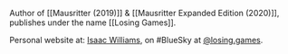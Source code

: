 Author of [[Mausritter (2019)]] & [[Mausritter Expanded Edition (2020)]], publishes under the name [[Losing Games]].

Personal website at: [Isaac Williams](https://isaacwilliams.net/), on #BlueSky at [@losing.games](https://bsky.app/profile/losing.games).

